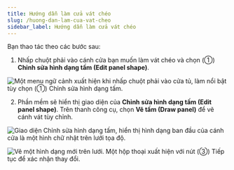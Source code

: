 ```yaml
---
title: Hướng dẫn làm cửa vát chéo
slug: /huong-dan-lam-cua-vat-cheo
sidebar_label: Hướng dẫn làm cửa vát chéo
---
```


Bạn thao tác theo các bước sau:

1. Nhấp chuột phải vào cánh cửa bạn muốn làm vát chéo và chọn (①) **Chỉnh sửa hình dạng tấm (Edit panel shape)**.

![Một menu ngữ cảnh xuất hiện khi nhấp chuột phải vào cửa tủ, làm nổi bật tùy chọn (①) Chỉnh sửa hình dạng tấm.](https://storage.googleapis.com/jegavn_kb/image_jegavn/398.1.jpg)

2. Phần mềm sẽ hiển thị giao diện của **Chỉnh sửa hình dạng tấm (Edit panel shape)**. Trên thanh công cụ, chọn **Vẽ tấm (Draw panel)** để vẽ cánh vát tùy chỉnh.

![Giao diện Chỉnh sửa hình dạng tấm, hiển thị hình dạng ban đầu của cánh cửa là một hình chữ nhật trên lưới tọa độ.](https://storage.googleapis.com/jegavn_kb/image_jegavn/398.2.jpg)

![Vẽ một hình dạng mới trên lưới. Một hộp thoại xuất hiện với nút (③) Tiếp tục để xác nhận thay đổi.](https://storage.googleapis.com/jegavn_kb/image_jegavn/398.3.jpg)